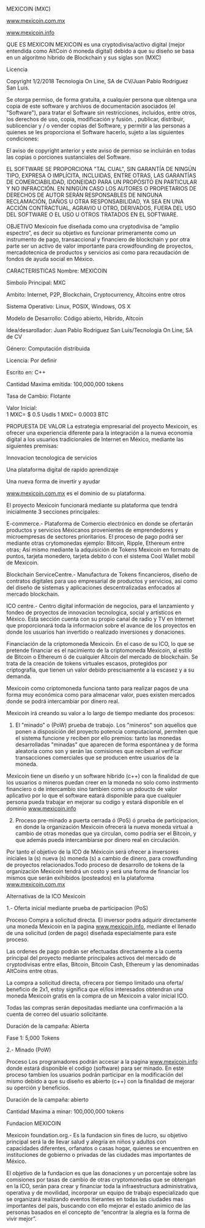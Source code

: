 

MEXICOIN (MXC)

www.mexicoin.com.mx

www.mexicoin.info

QUE ES MEXICOIN
MEXICOIN es una cryptodivisa/activo digital (mejor entendida como AltCoin ó moneda digital) debido a que su diseño se basa en un algoritmo hibrido de Blockchain y sus siglas son (MXC)  

Licencia

Copyright 1/2/2018 Tecnologia On Line, SA de CV/Juan Pablo Rodriguez San Luis.

Se otorga permiso, de forma gratuita, a cualquier persona que obtenga una copia de este software y archivos de documentación asociados (el "Software"), para tratar el Software sin restricciones, incluidos, entre otros, los derechos de uso, copia, modificación y fusión. , publicar, distribuir, sublicenciar y / o vender copias del Software, y permitir a las personas a quienes se les proporciona el Software hacerlo, sujeto a las siguientes condiciones:

El aviso de copyright anterior y este aviso de permiso se incluirán en todas las copias o porciones sustanciales del Software.

EL SOFTWARE SE PROPORCIONA "TAL CUAL", SIN GARANTÍA DE NINGÚN TIPO, EXPRESA O IMPLÍCITA, INCLUIDAS, ENTRE OTRAS, LAS GARANTÍAS DE COMERCIABILIDAD, IDONEIDAD PARA UN PROPÓSITO EN PARTICULAR Y NO INFRACCIÓN. EN NINGÚN CASO LOS AUTORES O PROPIETARIOS DE DERECHOS DE AUTOR SERÁN RESPONSABLES DE NINGUNA RECLAMACIÓN, DAÑOS U OTRA RESPONSABILIDAD, YA SEA EN UNA ACCIÓN CONTRACTUAL, AGRAVIO U OTRO, DERIVADOS, FUERA DEL USO DEL SOFTWARE O EL USO U OTROS TRATADOS EN EL SOFTWARE.

OBJETIVO
Mexicoin fue diseñada como una cryptodivisa de “amplio espectro”, es decir su objetivo es funcionar primeramente como un instrumento de pago, transaccional y financiero de blockchain y por otra parte ser un activo de valor importante para crowdfounding de proyectos, mercadotecnica de productos y servicios asi como para recaudación de fondos de ayuda social en México.

CARACTERISTICAS
Nombre: MEXICOIN

Simbolo Principal: MXC

Ambito: Internet, P2P, Blockchain, Cryptocurrency, Altcoins entre otros

Sistema Operativo: Linux, POSIX, Windows, OS X

Modelo de Desarrollo: Código abierto, Hibrido, Altcoin

Idea/desarollador: Juan Pablo Rodriguez San Luis/Tecnologia On Line, SA de CV

Género: Computación distribuida

Licencia: Por definir

Escrito en: C++

Cantidad Maxima emitida: 100,000,000 tokens

Tasa de Cambio: Flotante

Valor Inicial:  
1 MXC= $ 0.5 Usdls
1 MXC= 0.0003 BTC

PROPUESTA DE VALOR
La estrategia empresarial del proyecto Mexicoin, es ofrecer una experiencia diferente para la integración a la nueva economia digital a los usuarios tradicionales de Internet en México, mediante las siguientes premisas:

Innovacion tecnologica de servicios

Una plataforma digital de rapido aprendizaje

Una nueva forma de invertir y ayudar 

www.mexicoin.com.mx es el dominio de su plataforma.

El proyecto Mexicoin funcionará mediante su plataforma que tendrá inicialmente  3 secciones principales:

E-commerce.- Plataforma de Comercio electrónico en donde se ofertarán productos y servicios Méxicanos provenientes de emprendedores y microempresas de sectores prioritarios. El proceso de pago podrá ser mediante otras crytomonedas ejemplo: Bitcoin, Ripple, Ethereum entre otras; Así mismo mediante la adquisición de Tokens Mexicoin en formato de puntos, tarjeta monedero, tarjeta debito ó con el sistema Cool Wallet mobil de Mexicoin. 

Blockchain ServiceCentre.- Manufactura de Tokens fincancieros, diseño de contratos digitales para uso empresarial de productos y servicios, asi como del diseño de sistemas y aplicaciones descentralizadas enfocados al mercado blockchain.

ICO centre.- Centro digital información de negocios, para el lanzamiento y fondeo de proyectos de innovacion tecnologica, social y artisticos en México. Esta sección cuenta con su propio canal de radio y TV en Internet que proporcionará toda la informacion sobre el avance de los proyectos en donde los usuarios han invertido o realizado inversiones y donaciones.


Financiación de la  criptomoneda Mexicoin.
En el caso de su ICO, lo que se pretende financiar es el nacimiento de la criptomoneda Mexicoin, al estilo de Bitcoin o Ethereum ó de cualquier Altcoin del mercado de blockchain. Se trata de la creación de tokens virtuales escasos, protegidos por criptografía, que tienen un valor debido prescisamente a la escasez y a su demanda.

Mexicoin como criptomoneda funciona tanto para realizar pagos de una forma muy económica como para almacenar valor, pues existen mercados donde se podrá intercambiar por dinero real.

Mexicoin irá creando su valor a lo largo de tiempo mediante dos procesos:

1) El  "minado" o (PoW) prueba de trabajo. Los "mineros" son aquellos que ponen a disposición del proyecto potencia computacional, permiten que el sistema funcione y reciben por ello premios: tanto las monedas desarrolladas  "minadas" que aparecen de forma espontánea y de forma aleatoria como son y serán las comisiones que reciben al verificar transacciones comerciales que se producen entre usuarios de la moneda.

Mexicoin tiene un diseño y un software hibrido (c++) con la finalidad de que los usuarios o mineros puedan creer en la moneda no solo como instrmento financiero o de intercambio sino tambien como un pdoucto de valor aplicativo por lo que el software eatará disponible para que cualquier persona pueda trabajar en mejorar su codigo y estará disponible en el dominio www.mexicoin.info

2) Proceso pre-minado a puerta cerrada ó (PoS) ó prueba de participacion, en donde la organización Mexicoin ofrecerá la nueva moneda virtual a cambio de otras monedas que ya circulan, como podría ser el Bitcoin, y que además pueda intercambiarse por dinero real en circulación.

Por tanto el objetivo de la ICO de Méxicoin será ofrecer a  inversores iniciales la (s) nueva (s) moneda (s) a cambio de dinero, para crowdfunding de proyectos relacionados.Todo proceso de desarrollo de tokens de la organización Mexicoin tendrá  un costo y será una forma de financiar los mismos que serán exihibidos (posteados) en la plataforma www.mexicoin.com.mx 

Alternativas de la ICO Mexicoin

1.- Oferta inicial mediante prueba de participacion (PoS)

Proceso
Compra a solicitud directa. El inversor podra adquirir directamente una moneda Mexicoin en la pagina www.mexicoin.info, mediante el llenado de una solicitud (orden de pago) diseñada especialmente para este proceso.

Las ordenes de pago podrán ser efectuadas directamente a la cuenta principal del proyecto mediante principales activos del mercado de cryptodivisas entre ellas, Bitcoin, Bitcoin Cash, Ethereum y las denominadas AltCoins entre  otras.

La compra a solicitud directa, ofrecera por tiempo limitado una oferta/ beneficio de 2x1, estoy significa que el/los interesados  obtendran una moneda Mexicoin gratis en la compra de un Mexicoin a valor inicial ICO.

Todas las compras serán depositadas mediante una confirmación a la cuenta de correo del usuario solicitante. 

Duración de la campaña: Abierta

Fase 1: 5,000 Tokens 

2.- Minado (PoW) 

Proceso
Los programadores podrán accesar a la pagina www.mexicoin.info donde estará disponible el codigo (software) para ser minado. En este proceso tambien los usuarios podrán participar en la modificación del mismo debido a que su diseño es abierto (c++) con la finalidad de mejorar su operción y beneficios.

Duración de la campaña: abierto

Cantidad Maxima a minar: 100,000,000 tokens

Fundacion MEXICOIN

Mexicoin foundation.org.- Es la fundacion sin fines de lucro, su objetivo principal será la de llevar salud y alegría en niños y adultos con capacidades diferentes, orfanatos o casas hogar,  quienes se encuentren en instituciones de gobierno o privadas de las ciudades mas importantes de México. 

El objetivo de la fundacion es que las donaciones y un porcentaje sobre las comisiones por tasas de cambio de otras cryptomonedas que se obtengan en la ICO, serán para crear y financiar toda la infraestructura administrativa, operativa y de movilidad,  incorporar un equipo de trabajo especializado que se organizará realizando eventos itierantes en todas las ciudades mas importantes del pais, buscando con ello mejorar el estado animico de las personas basados en el concepto de “encontrar la alegria es la forma de vivir mejor”.


